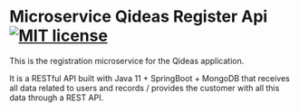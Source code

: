 # Microservice Qideas Register Api [![MIT license](http://img.shields.io/badge/license-MIT-brightgreen.svg)](https://github.com/rodrigolimasd/qideas-register-api/blob/master/LICENSE)

This is the registration microservice for the Qideas application.

It is a RESTful API built with Java 11 + SpringBoot + MongoDB that receives all data related to users and records / provides the customer with all this data through a REST API.
